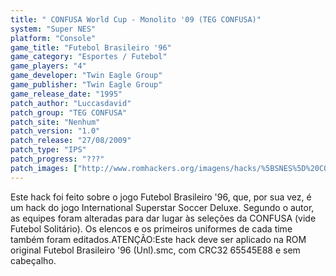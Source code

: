 ```yaml
---
title: " CONFUSA World Cup - Monolito '09 (TEG CONFUSA)"
system: "Super NES"
platform: "Console"
game_title: "Futebol Brasileiro '96"
game_category: "Esportes / Futebol"
game_players: "4"
game_developer: "Twin Eagle Group"
game_publisher: "Twin Eagle Group"
game_release_date: "1995"
patch_author: "Luccasdavid"
patch_group: "TEG CONFUSA"
patch_site: "Nenhum"
patch_version: "1.0"
patch_release: "27/08/2009"
patch_type: "IPS"
patch_progress: "???"
patch_images: ["http://www.romhackers.org/imagens/hacks/%5BSNES%5D%20CONFUSA%20World%20Cup%20-%20Monolito%20'09%20-%20TEG%20CONFUSA%20-%201.png","http://www.romhackers.org/imagens/hacks/%5BSNES%5D%20CONFUSA%20World%20Cup%20-%20Monolito%20'09%20-%20TEG%20CONFUSA%20-%202.png","http://www.romhackers.org/imagens/hacks/%5BSNES%5D%20CONFUSA%20World%20Cup%20-%20Monolito%20'09%20-%20TEG%20CONFUSA%20-%203.png"]
---
```

Este hack foi feito sobre o jogo Futebol Brasileiro '96, que, por sua vez, é um hack do jogo International Superstar Soccer Deluxe. Segundo o autor, as equipes foram alteradas para dar lugar às seleções da CONFUSA (vide Futebol Solitário). Os elencos e os primeiros uniformes de cada time também foram editados.ATENÇÃO:Este hack deve ser aplicado na ROM original Futebol Brasileiro '96 (Unl).smc, com CRC32 65545E88 e sem cabeçalho.